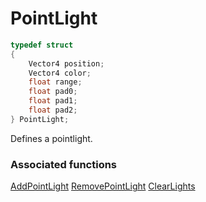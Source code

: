 # PointLight

```c++
typedef struct
{
    Vector4 position;
    Vector4 color;
    float range;
    float pad0;
    float pad1;
    float pad2;
} PointLight;
```

Defines a pointlight.


### Associated functions
[AddPointLight](../Functions/AddPointLight.md)
[RemovePointLight](../Functions/RemovePointLight.md)
[ClearLights](../Functions/ClearLights.md)

